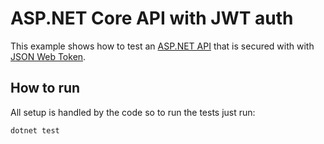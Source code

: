 # ASP.NET Core API with JWT auth
This example shows how to test an [ASP.NET API](https://learn.microsoft.com/en-us/aspnet/core/tutorials/min-web-api?view=aspnetcore-7.0&tabs=visual-studio) that is secured with with [JSON Web Token](https://jwt.io/). 
 
## How to run
All setup is handled by the code so to run the tests just run:
```
dotnet test
```
